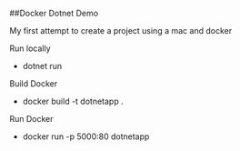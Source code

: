##Docker Dotnet Demo

My first attempt to create a project using a mac and docker

Run locally
- dotnet run

Build Docker
- docker build -t dotnetapp .

Run Docker
- docker run -p 5000:80 dotnetapp
